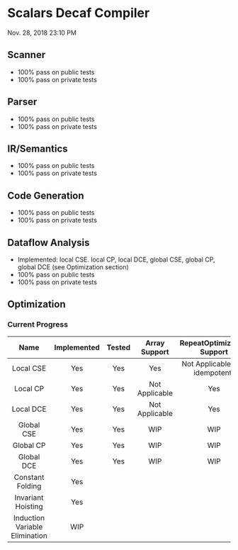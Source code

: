 # Scalars Decaf Compiler

Nov. 28, 2018 23:10 PM

## Scanner

- 100% pass on public tests
- 100% pass on private tests

## Parser

- 100% pass on public tests
- 100% pass on private tests

## IR/Semantics

- 100% pass on public tests
- 100% pass on private tests

## Code Generation

- 100% pass on public tests
- 100% pass on private tests

## Dataflow Analysis

- Implemented: local CSE. local CP, local DCE, global CSE, global CP, global DCE (see Optimization section)
- 100% pass on public tests
- 100% pass on private tests

## Optimization

### Current Progress

|              Name              | Implemented | Tested | Array Support  |   RepeatOptimization Support    |
| :----------------------------: | :---------: | :----: | :------------: | :-----------------------------: |
|           Local CSE            |     Yes     |  Yes   |      Yes       | Not Applicable (not idempotent) |
|            Local CP            |     Yes     |  Yes   | Not Applicable |               Yes               |
|           Local DCE            |     Yes     |  Yes   | Not Applicable |               Yes               |
|           Global CSE           |     Yes     |  Yes   |      WIP       |               WIP               |
|           Global CP            |     Yes     |  Yes   |      WIP       |               WIP               |
|           Global DCE           |     Yes     |  Yes   |      WIP       |               WIP               |
|        Constant Folding        |     Yes     |        |                |                                 |
|       Invariant Hoisting       |     Yes     |        |                |                                 |
| Induction Variable Elimination |     WIP     |        |                |                                 |

